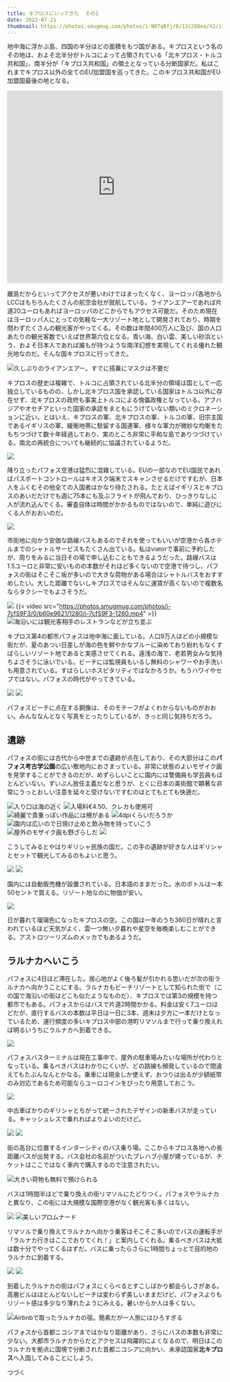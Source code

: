 ```yaml
---
title: キプロスにいってきた  その1
date: 2022-07-21
thumbnail: https://photos.smugmug.com/photos/i-ND7qBfj/0/12c288ea/X2/i-ND7qBfj-X2.jpg
---
```


地中海に浮かぶ島、四国の半分ほどの面積をもつ国がある。キプロスという名のその地は、およそ北半分がトルコによって占領されている「北キプロス・トルコ共和国」、南半分が「キプロス共和国」の領土となっている分断国家だ。私はこれまでキプロス以外の全てのEU加盟国を巡ってきた。このキプロス共和国がEU加盟国最後の地となる。

<iframe src="https://www.google.com/maps/embed?pb=!1m18!1m12!1m3!1d6446641.209320752!2d28.764205453986268!3d37.06249184735644!2m3!1f0!2f0!3f0!3m2!1i1024!2i768!4f13.1!3m3!1m2!1s0x14de1767ca494d55%3A0x324c3c807fc4146e!2sCyprus!5e0!3m2!1sen!2sjp!4v1658274927173!5m2!1sen!2sjp" width="100%" height="450" style="border:0;" allowfullscreen="" loading="lazy" referrerpolicy="no-referrer-when-downgrade"></iframe>

離島だからといってアクセスが悪いわけではまったくなく、ヨーロッパ各地からLCCはもちろんたくさんの航空会社が就航している。ライアンエアーであれば片道20ユーロもあればヨーロッパのどこからでもアクセス可能だ。そのため現在はヨーロッパ人にとっての気軽な一大リゾート地として開発されており、時期を問わずたくさんの観光客がやってくる。その数は年間400万人に及び、国の人口あたりの観光客数でいえば世界第六位となる。青い海、白い雲、美しい砂浜という、およそ日本人であれば誰もが持つような南洋幻想を実現してくれる優れた観光地なのだ。そんな国キプロスに行ってきた。

![久しぶりのライアンエアー。すでに搭乗にマスクは不要だ](https://photos.smugmug.com/photos/i-FrcXSqp/0/48743a94/X2/i-FrcXSqp-X2.jpg)

キプロスの歴史は複雑で、トルコに占領されている北半分の領域は国として一応独立しているものの、しかし北キプロス国を承認している国家はトルコ以外に存在せず、北キプロスの政府も事実上トルコによる傀儡政権となっている。アブハジアやオセチアといった国家の承認をまともにうけていない類いのミクロネーションに近い。とはいえ、キプロスの軍、北キプロスの軍、トルコの軍、旧宗主国であるイギリスの軍、緩衝地帯に駐留する国連軍、様々な軍力が微妙な均衡をたもちつづけて数十年経過しており、実のところ非常に平和な島でありつづけている。南北の再統合についても継続的に協議されているようだ。

![](https://photos.smugmug.com/photos/i-wCqPNKj/0/b00ef0cd/X2/i-wCqPNKj-X2.jpg)

降り立ったパフォス空港は猛烈に混雑している。EUの一部なのでEU国民であればパスポートコントロールはキオスク端末でスキャンさせるだけですむが、日本人をふくむその他全ての入国者はかなり待たされる。たとえばイギリスとキプロスのあいだだけでも週に75本にも及ぶフライトが飛んでおり、ひっきりなしに人が流れ込んでくる。審査自体は時間がかかるものではないので、単純に遊びにくる人がおおいのだ。

![](https://photos.smugmug.com/photos/i-WGhkPNG/0/684a2d97/X2/i-WGhkPNG-X2.jpg)

市街地に向かう安価な路線バスもあるのでそれを使ってもいいが空港から各ホテルまでのシャトルサービスもたくさん出ている。私はviatorで事前に予約したが、周りをみるに当日その場で申し込むこともできるようだった。路線バスは1.5ユーロと非常に安いものの本数がそれほど多くないので空港で待つし、パフォスの街はそこそこ坂が多いので大きな荷物がある場合はシャトルバスをおすすめしたい。大した距離でないしキプロスではそんなに運賃が高くないので複数名ならタクシーでもよさそうだ。

![](https://photos.smugmug.com/photos/i-K7qWJv8/0/82226662/X2/i-K7qWJv8-X2.jpg)
{{< video src="https://photos.smugmug.com/photos/i-7cfS9F3/0/b60e9621/1280/i-7cfS9F3-1280.mp4" >}}
![海沿いには観光客相手のレストランなどが立ち並ぶ](https://photos.smugmug.com/photos/i-Jcbx8NH/0/996dce54/X2/i-Jcbx8NH-X2.jpg)

キプロス第4の都市パフォスは地中海に面している。人口9万人ほどの小規模な街だが、夏のあつい日差しが海の色を鮮やかなブルーに染めており紛れもなくすばらしいリゾート地であると実感させてくれる。遠浅の海で、老若男女みな気持ちよさそうに泳いでいる。ビーチには監視員もいるし無料のシャワーやお手洗いも用意されている。すばらしいホスピタリティではなかろうか。もうハワイやセブではない。パフォスの時代がやってきている。

![](https://photos.smugmug.com/photos/i-GMDvrB2/0/a3bee9c0/X2/i-GMDvrB2-X2.jpg)
![](https://photos.smugmug.com/photos/i-Lvqs8bt/0/c712785b/X2/i-Lvqs8bt-X2.jpg)

パフォスビーチに点在する銅像は、そのモチーフがよくわからないものがおおい。みんななんとなく写真をとったりしているが、きっと同じ気持ちだろう。

## 遺跡

パフォスの街には古代から中世までの遺跡が点在しており、その大部分はこの**パフォス考古学公園**の広い敷地内におさまっている。非常に状態のよいモザイク画を見学することができるのだが、めずらしいことに園内には警備員も学芸員もほとんどいない。ずいぶん放任主義だなと思うが、とくに日本の美術館で顕著な非常にうっとおしい注意を延々と受けないですむのはとてもとても快適だ。

![入り口は海の近く](https://photos.smugmug.com/photos/i-mvWmzPG/0/1d78ba57/X2/i-mvWmzPG-X2.jpg)
![入場料€4.50、クレカも使用可](https://photos.smugmug.com/photos/i-CH4dQnQ/0/2804cf1d/X2/i-CH4dQnQ-X2.jpg)
![綺麗で貴重っぽい作品には柵がある](https://photos.smugmug.com/photos/i-nMV4ZmZ/0/f4998dab/X2/i-nMV4ZmZ-X2.jpg)
![4dpiくらいだろうか](https://photos.smugmug.com/photos/i-VHkbrrn/0/34cf2377/X2/i-VHkbrrn-X2.jpg)
![園内は広いので日焼け止めと飲み物を持っていこう](https://photos.smugmug.com/photos/i-jhXfq43/0/c8ab9385/X2/i-jhXfq43-X2.jpg)
![屋外のモザイク画も野ざらしだ](https://photos.smugmug.com/photos/i-Bxq3c89/0/77846abb/X2/i-Bxq3c89-X2.jpg)
![](https://photos.smugmug.com/photos/i-4zwbh7d/0/6e3d4746/X2/i-4zwbh7d-X2.jpg)

こうしてみるとやはりギリシャ民族の国だ。この手の遺跡が好きな人はギリシャとセットで観光してみるのもよいと思う。

![](https://photos.smugmug.com/photos/i-BGzFZQ8/0/cddb3c1d/X2/i-BGzFZQ8-X2.jpg)
![](https://photos.smugmug.com/photos/i-cnqnmkJ/0/5bda4e0a/X2/i-cnqnmkJ-X2.jpg)

園内には自動販売機が設置されている。日本語のままだった。水のボトルは一本50セントで買える。リゾート地なのに物価が安い。

![](https://photos.smugmug.com/photos/i-dBmvpC2/0/b8dac909/X2/i-dBmvpC2-X2.jpg)

日が暮れて瑠璃色になったキプロスの空。この国は一年のうち360日が晴れと言われているほど天気がよく、雲一つ無い夕暮れや星空を毎晩楽しむことができる。アストロツーリズムのメッカでもあるようだ。

## ラルナカへいこう

パフォスに4日ほど滞在した。居心地がよく後ろ髪が引かれる思いだが次の街ラルナカへ向かうことにする。ラルナカもビーチリゾートとして知られた街で（この国で海沿いの街はどこも似たようなものだ）、キプロスでは第3の規模を持つ都市でもある。パフォスからはバスで片道2時間かかる。料金は安く7ユーロほどだが、直行するバスの本数は平日は一日に3本、週末は夕方に一本だけとなっているため、運行頻度の多いキプロス中部の港町リマソルまで行って乗り換えれば明るいうちにラルナカへ到着できる。

![](https://photos.smugmug.com/photos/i-FDCW8Zx/0/0443ef55/X2/i-FDCW8Zx-X2.jpg)

パフォスバスターミナルは現在工事中で、屋外の駐車場みたいな場所が代わりとなっている。乗るべきバスはわかりにくいが、どの路線も頻発しているので間違えてもたぶんなんとかなる。乗車には現金しか使えず、おつりは出るが少額紙幣のみ対応であるため可能ならユーロコインをぴったり用意しておこう。

![](https://photos.smugmug.com/photos/i-kkpbbNj/0/666b24ad/X2/i-kkpbbNj-X2.jpg)

中古車ばかりのギリシャとちがって統一されたデザインの新車バスが走っている。キャッシュレスで乗れればよりよいのだけど。

![](https://photos.smugmug.com/photos/i-vD7K9fj/0/aa6c5569/X2/i-vD7K9fj-X2.jpg)
![](https://photos.smugmug.com/photos/i-sw9GJfw/0/be95f662/X2/i-sw9GJfw-X2.jpg)

街の高台に位置するインターシティのバス乗り場。ここからキプロス各地への長距離バスが出発する。バス会社の名前がついたプレハブ小屋が建っているが、チケットはここではなく車内で購入するので注意されたい。

![大きい荷物も無料で預けられる](https://photos.smugmug.com/photos/i-KS2Jvrf/0/6ae82c9f/X2/i-KS2Jvrf-X2.jpg)

バスは1時間半ほどで乗り換えの街リマソルにたどりつく。パフォスやラルナカと異なり、この街には大規模な国際空港がなく観光客も多くはない。

![](https://photos.smugmug.com/photos/i-PnckcfT/0/dab7e1c0/X2/i-PnckcfT-X2.jpg)
![美しいプロムナード](https://photos.smugmug.com/photos/i-8mZS24d/0/5918c27d/X2/i-8mZS24d-X2.jpg)

リマソルで乗り換えてラルナカへ向かう乗客はそこそこ多いのでバスの運転手が「ラルナカ行きはここでおりてくれ！」と案内してくれる。乗るべきバスは大抵は数十分でやってくるはずだ。バスに乗ったらさらに1時間ちょっとで目的地のラルナカに到着する。

![](https://photos.smugmug.com/photos/i-NSRJFs3/0/be845ad6/X2/i-NSRJFs3-X2.jpg)
![](https://photos.smugmug.com/photos/i-bsP4vvm/0/d3fbca27/X2/i-bsP4vvm-X2.jpg)

到着したラルナカの街はパフォスにくらべるとすこしばかり都会らしさがある。高層ビルはほとんどないしビーチは変わらず美しいままだけど、パフォスよりもリゾート感は多少なり薄れたようにみえる。暑いからか人は多くない。

![Airbnbで取ったラルナカの宿。簡素だが一人旅にはひろすぎる](https://photos.smugmug.com/photos/i-BVg44Sb/0/355b6747/X2/i-BVg44Sb-X2.jpg)

パフォスから首都ニコシアまではかなり距離があり、さらにバスの本数も非常に少ない。大都市ラルナカからだとアクセスは飛躍的によくなるので、明日はこのラルナカを拠点に国境で分断された首都ニコシアに向かい、未承認国家**北キプロス**へ入国してみることにしよう。

つづく

